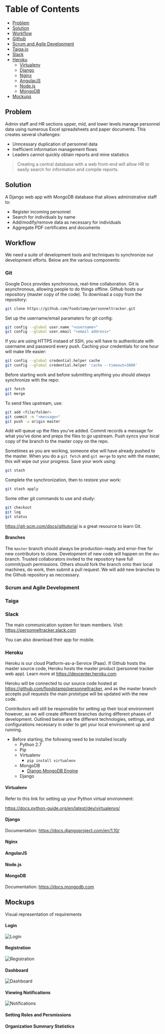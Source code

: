 # Table of Contents

* [Problem](#problem)
* [Solution](#solution)
* [Workflow](#workflow)
* [Github](#github)
* [Scrum and Agile Development](#scrum-and-agile-development)
* [Taiga.io](#taiga)
* [Slack](#slack)
* [Heroku](#heroku)
  * [Virtualenv](#virtualenv)
  * [Django](#django)
  * [Nginx](#nginx)
  * [AngularJS](#angularjs)
  * [Node.js](#node.js)
  * [MongoDB](#mongodb)
* [Mockups](#mockups)

## Problem


Admin staff and HR sections upper, mid, and lower levels manage personnel data using numerous Excel spreadsheets and paper documents. This creates several challenges:

  * Unncessary duplication of personnel data
  * Inefficient information management flows
  * Leaders cannot quickly obtain reports and mine statistics

> Creating a central database with a web front-end will allow HR to easily search for information and compile reports.

## Solution


A Django web app with MongoDB database that allows administrative staff to:
* Register incoming personnel
* Search for individuals by name
* Add/modify/remove data as necessary for individuals
* Aggregate PDF certificates and documents

## Workflow

We need a suite of development tools and techniques to synchronize our development efforts. Below are the various components:

### Git

Google Docs provides synchronous, real-time collaboration. Git is asynchronous, allowing people to do things offline. Github hosts our repository (master copy of the code). To download a copy from the repository:
```sh
git clone https://github.com/foodstamp/personneltracker.git
```
Set up the username/email paramaters for git config:
```sh
git config --global user.name "<username>"
git config --global user.email "<email address>"
```
If you are using HTTPS instaed of SSH, you will have to authenticate with username and password every push. Caching your credentials for one hour will make life easier:
```sh
git config --global credential.helper cache
git config --global credential.helper 'cache --timeout=3600'
```
Before starting work and before submitting anything you should *always* synchronize with the repo:
```sh
git fetch
git merge
```
To send files upstream, use:
```sh
git add <file/folder>
git commit -m "<message>"
git push -u origin master
```

Add will queue up the files you've added. Commit records a message for what you've done and preps the files to go upstream. Push syncs your local copy of the branch to the master copy on the repo.

Sometimes as you are working, someone else will have already pushed to the master. When you do a ``` git fetch ``` and ``` git merge ``` to sync with the master, this will wipe out your progress. Save your work using:

```sh
git stash
```

Complete the synchronization, then to restore your work:

```sh
git stash apply
```

Some other git commands to use and study:

```sh
git checkout
git log
git status
```

<https://git-scm.com/docs/gittutorial> is a great resource to learn Git.

#### Branches

The ``` master ``` branch should always be production-ready and error-free for new contributors to clone. Development of new code will happen on the ``` dev ``` branch. Trusted collaborators invited to the repository have full commit/push permissions. Others should fork the branch onto their local machines, do work, then submit a pull request. We will add new branches to the Github repository as neccessary.


### Scrum and Agile Development

### Taiga

### Slack

The main communication system for team members. Visit: <https://personneltracker.slack.com>

You can also download their app for mobile.
 
### Heroku

Heroku is our cloud Platform-as-a-Service (Paas). If Github hosts the master source code, Heroku hosts the master product (personnel tracker web app). Learn more at <https://devcenter.heroku.com>  

Heroku will be connected to our source code hosted at <https://github.com/foodstamp/personneltracker>, and as the master branch accepts pull requests the main prototype will be updated with the new code.  

Contributors will still be responsible for setting up their local environment however, as we will create different branches during different phases of development.  Outlined below are the different technologies, settings, and configurations necessary in order to get your local environment up and running. 

* Before starting, the following need to be installed locally
  - Python 2.7
  - Pip
  - Virtualenv
    + ``` pip install virtualenv  ```
  - MongoDB
     + [Django MongoDB Engine](https://django-mongodb-engine.readthedocs.io/en/latest/)
  - Django

#### Virtualenv

Refer to this link for setting up your Python virtual environment:

<https://docs.python-guide.org/en/latest/dev/virtualenvs/>

#### Django

Documentation:  <https://docs.djangoproject.com/en/1.10/>

#### Nginx

#### AngularJS

#### Node.js

#### MongoDB

Documentation:  <https://docs.mongodb.com>

## Mockups

Visual representation of requirements

#### Login
![Login](https://github.com/huckfynn/personnelTracker/blob/master/wireframes/login.png)

#### Registration

![Registration](https://github.com/huckfynn/personnelTracker/blob/master/wireframes/registration.png)

#### Dashboard

![Dashboard](https://github.com/huckfynn/personnelTracker/blob/master/wireframes/dashboard.png)

#### Viewing Notifications

![Notifications](https://github.com/huckfynn/personnelTracker/blob/master/wireframes/notifications.png)

#### Setting Roles and Persmissions

#### Organization Summary Statistics
